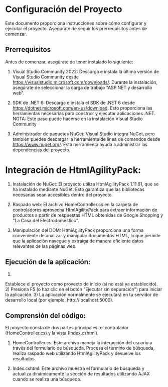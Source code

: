 ﻿# Configuración del Proyecto
Este documento proporciona instrucciones sobre cómo configurar y ejecutar el proyecto. Asegúrate de seguir los prerrequisitos antes de comenzar.

## Prerrequisitos
Antes de comenzar, asegúrate de tener instalado lo siguiente:

1) Visual Studio Community 2022: Descarga e instala la última versión de Visual Studio Community desde 
https://visualstudio.microsoft.com/downloads/. Durante la instalación, asegúrate de seleccionar la carga de trabajo  "ASP.NET y desarrollo web".

2) SDK de .NET 6: Descarga e instala el SDK de .NET 6 desde https://dotnet.microsoft.com/en-us/download. Esto proporciona las herramientas
necesarias para construir y ejecutar aplicaciones .NET. NOTA: Este paso puede hacerse en la instalación VIsual Studio Community

3) Administrador de paquetes NuGet: Visual Studio integra NuGet, pero también puedes descargar la herramienta de línea de comandos desde 
https://www.nuget.org/. Esta herramienta ayuda a administrar las dependencias del proyecto.


# Integración de HtmlAgilityPack:

1) Instalación de NuGet: El proyecto utiliza HtmlAgilityPack 1.11.61, que se ha instalado mediante NuGet. Esto garantiza que las bibliotecas 
necesarias sean accesibles dentro del proyecto.

2) Raspado web: El archivo HomeController.cs en la carpeta de controladores aprovecha HtmlAgilityPack para extraer información de productos a partir de respuestas 
HTML obtenidas de Google Shopping y "La Casa del Electrodoméstico".

3) Manipulación del DOM: HtmlAgilityPack proporciona una forma conveniente de analizar y manipular documentos HTML, lo que permite
que la aplicación navegue y extraiga de manera eficiente datos relevantes de las páginas web.






## Ejecución de la aplicación:

1)
Establece el proyecto como proyecto de inicio (si no está ya establecido).
2) Presiona F5 (o haz clic en el botón "Ejecutar sin depuración") para iniciar la aplicación.
3) La aplicación normalmente se ejecutará en tu servidor de desarrollo local (por ejemplo, http://localhost:5000).


## Comprensión del código:

El proyecto consta de dos partes principales: el controlador (HomeController.cs) y la vista (Index.cshtml).

1) HomeController.cs: Este archivo maneja la interacción del usuario a través del formulario de búsqueda. Procesa el término de búsqueda, realiza raspado web utilizando HtmlAgilityPack y devuelve los resultados.

2) Index.cshtml: Este archivo muestra el formulario de búsqueda y actualiza dinámicamente la sección de resultados utilizando AJAX cuando se realiza una búsqueda.

